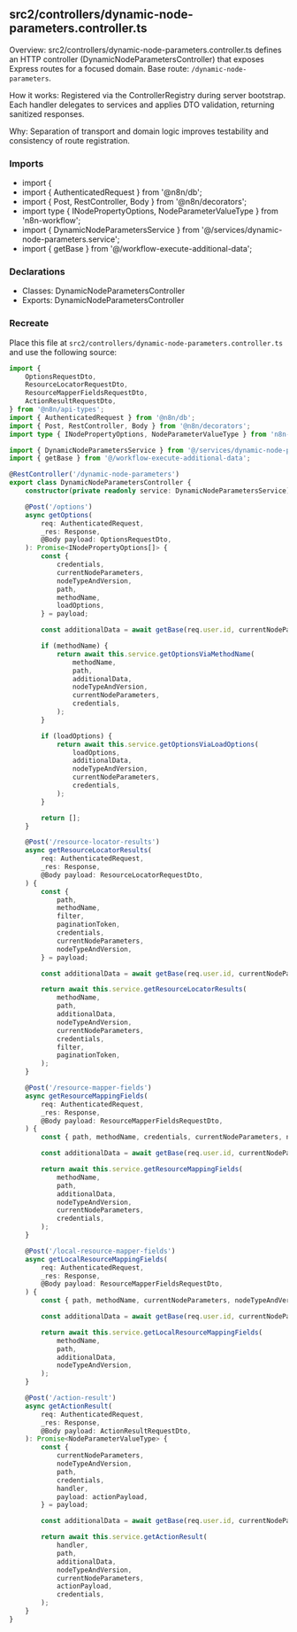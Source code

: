 ## src2/controllers/dynamic-node-parameters.controller.ts

Overview: src2/controllers/dynamic-node-parameters.controller.ts defines an HTTP controller (DynamicNodeParametersController) that exposes Express routes for a focused domain. Base route: `/dynamic-node-parameters`.

How it works: Registered via the ControllerRegistry during server bootstrap. Each handler delegates to services and applies DTO validation, returning sanitized responses.

Why: Separation of transport and domain logic improves testability and consistency of route registration.

### Imports

- import {
- import { AuthenticatedRequest } from '@n8n/db';
- import { Post, RestController, Body } from '@n8n/decorators';
- import type { INodePropertyOptions, NodeParameterValueType } from 'n8n-workflow';
- import { DynamicNodeParametersService } from '@/services/dynamic-node-parameters.service';
- import { getBase } from '@/workflow-execute-additional-data';

### Declarations

- Classes: DynamicNodeParametersController
- Exports: DynamicNodeParametersController

### Recreate

Place this file at `src2/controllers/dynamic-node-parameters.controller.ts` and use the following source:

```ts
import {
	OptionsRequestDto,
	ResourceLocatorRequestDto,
	ResourceMapperFieldsRequestDto,
	ActionResultRequestDto,
} from '@n8n/api-types';
import { AuthenticatedRequest } from '@n8n/db';
import { Post, RestController, Body } from '@n8n/decorators';
import type { INodePropertyOptions, NodeParameterValueType } from 'n8n-workflow';

import { DynamicNodeParametersService } from '@/services/dynamic-node-parameters.service';
import { getBase } from '@/workflow-execute-additional-data';

@RestController('/dynamic-node-parameters')
export class DynamicNodeParametersController {
	constructor(private readonly service: DynamicNodeParametersService) {}

	@Post('/options')
	async getOptions(
		req: AuthenticatedRequest,
		_res: Response,
		@Body payload: OptionsRequestDto,
	): Promise<INodePropertyOptions[]> {
		const {
			credentials,
			currentNodeParameters,
			nodeTypeAndVersion,
			path,
			methodName,
			loadOptions,
		} = payload;

		const additionalData = await getBase(req.user.id, currentNodeParameters);

		if (methodName) {
			return await this.service.getOptionsViaMethodName(
				methodName,
				path,
				additionalData,
				nodeTypeAndVersion,
				currentNodeParameters,
				credentials,
			);
		}

		if (loadOptions) {
			return await this.service.getOptionsViaLoadOptions(
				loadOptions,
				additionalData,
				nodeTypeAndVersion,
				currentNodeParameters,
				credentials,
			);
		}

		return [];
	}

	@Post('/resource-locator-results')
	async getResourceLocatorResults(
		req: AuthenticatedRequest,
		_res: Response,
		@Body payload: ResourceLocatorRequestDto,
	) {
		const {
			path,
			methodName,
			filter,
			paginationToken,
			credentials,
			currentNodeParameters,
			nodeTypeAndVersion,
		} = payload;

		const additionalData = await getBase(req.user.id, currentNodeParameters);

		return await this.service.getResourceLocatorResults(
			methodName,
			path,
			additionalData,
			nodeTypeAndVersion,
			currentNodeParameters,
			credentials,
			filter,
			paginationToken,
		);
	}

	@Post('/resource-mapper-fields')
	async getResourceMappingFields(
		req: AuthenticatedRequest,
		_res: Response,
		@Body payload: ResourceMapperFieldsRequestDto,
	) {
		const { path, methodName, credentials, currentNodeParameters, nodeTypeAndVersion } = payload;

		const additionalData = await getBase(req.user.id, currentNodeParameters);

		return await this.service.getResourceMappingFields(
			methodName,
			path,
			additionalData,
			nodeTypeAndVersion,
			currentNodeParameters,
			credentials,
		);
	}

	@Post('/local-resource-mapper-fields')
	async getLocalResourceMappingFields(
		req: AuthenticatedRequest,
		_res: Response,
		@Body payload: ResourceMapperFieldsRequestDto,
	) {
		const { path, methodName, currentNodeParameters, nodeTypeAndVersion } = payload;

		const additionalData = await getBase(req.user.id, currentNodeParameters);

		return await this.service.getLocalResourceMappingFields(
			methodName,
			path,
			additionalData,
			nodeTypeAndVersion,
		);
	}

	@Post('/action-result')
	async getActionResult(
		req: AuthenticatedRequest,
		_res: Response,
		@Body payload: ActionResultRequestDto,
	): Promise<NodeParameterValueType> {
		const {
			currentNodeParameters,
			nodeTypeAndVersion,
			path,
			credentials,
			handler,
			payload: actionPayload,
		} = payload;

		const additionalData = await getBase(req.user.id, currentNodeParameters);

		return await this.service.getActionResult(
			handler,
			path,
			additionalData,
			nodeTypeAndVersion,
			currentNodeParameters,
			actionPayload,
			credentials,
		);
	}
}

```
